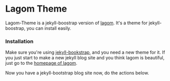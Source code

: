 # Lagom Theme

Lagom-Theme is a jekyll-boostrap version of [lagom](https://github.com/swanson/lagom). It's a theme for jekyll-boostrap, you can install easily.

### Installation

Make sure you're using [jekyll-bookstrap](http://jekyllbootstrap.com/), and you need a new theme for it. If you just start to make a new jekyll blog site and you think lagom is beautiful, just go to the [homepage of lagom](https://github.com/swanson/lagom).

Now you have a jekyll-bootstrap blog site now, do the actions below.
